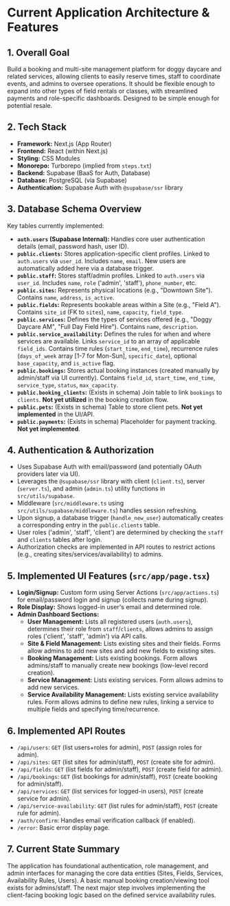 # Current Application Architecture & Features

## 1. Overall Goal

Build a booking and multi-site management platform for doggy daycare and related services, allowing clients to easily reserve times, staff to coordinate events, and admins to oversee operations. It should be flexible enough to expand into other types of field rentals or classes, with streamlined payments and role-specific dashboards. Designed to be simple enough for potential resale.

## 2. Tech Stack

-   **Framework:** Next.js (App Router)
-   **Frontend:** React (within Next.js)
-   **Styling:** CSS Modules
-   **Monorepo:** Turborepo (implied from `steps.txt`)
-   **Backend:** Supabase (BaaS for Auth, Database)
-   **Database:** PostgreSQL (via Supabase)
-   **Authentication:** Supabase Auth with `@supabase/ssr` library

## 3. Database Schema Overview

Key tables currently implemented:

-   **`auth.users` (Supabase Internal):** Handles core user authentication details (email, password hash, user ID).
-   **`public.clients`:** Stores application-specific client profiles. Linked to `auth.users` via `user_id`. Includes `name`, `email`. New users are automatically added here via a database trigger.
-   **`public.staff`:** Stores staff/admin profiles. Linked to `auth.users` via `user_id`. Includes `name`, `role` ('admin', 'staff'), `phone_number`, etc.
-   **`public.sites`:** Represents physical locations (e.g., "Downtown Site"). Contains `name`, `address`, `is_active`.
-   **`public.fields`:** Represents bookable areas within a Site (e.g., "Field A"). Contains `site_id` (FK to `sites`), `name`, `capacity`, `field_type`.
-   **`public.services`:** Defines the types of services offered (e.g., "Doggy Daycare AM", "Full Day Field Hire"). Contains `name`, `description`.
-   **`public.service_availability`:** Defines the rules for when and where services are available. Links `service_id` to an array of applicable `field_ids`. Contains time rules (`start_time`, `end_time`), recurrence rules (`days_of_week` array [1-7 for Mon-Sun], `specific_date`), optional `base_capacity`, and `is_active` flag.
-   **`public.bookings`:** Stores actual booking instances (created manually by admin/staff via UI currently). Contains `field_id`, `start_time`, `end_time`, `service_type`, `status`, `max_capacity`.
-   **`public.booking_clients`:** (Exists in schema) Join table to link `bookings` to `clients`. **Not yet utilized** in the booking creation flow.
-   **`public.pets`:** (Exists in schema) Table to store client pets. **Not yet implemented** in the UI/API.
-   **`public.payments`:** (Exists in schema) Placeholder for payment tracking. **Not yet implemented**.

## 4. Authentication & Authorization

-   Uses Supabase Auth with email/password (and potentially OAuth providers later via UI).
-   Leverages the `@supabase/ssr` library with client (`client.ts`), server (`server.ts`), and admin (`admin.ts`) utility functions in `src/utils/supabase`.
-   Middleware (`src/middleware.ts` using `src/utils/supabase/middleware.ts`) handles session refreshing.
-   Upon signup, a database trigger (`handle_new_user`) automatically creates a corresponding entry in the `public.clients` table.
-   User roles ('admin', 'staff', 'client') are determined by checking the `staff` and `clients` tables after login.
-   Authorization checks are implemented in API routes to restrict actions (e.g., creating sites/services/availability) to admins.

## 5. Implemented UI Features (`src/app/page.tsx`)

-   **Login/Signup:** Custom form using Server Actions (`src/app/actions.ts`) for email/password login and signup (collects name during signup).
-   **Role Display:** Shows logged-in user's email and determined role.
-   **Admin Dashboard Sections:**
    -   **User Management:** Lists all registered users (`auth.users`), determines their role from `staff`/`clients`, allows admins to assign roles ('client', 'staff', 'admin') via API calls.
    -   **Site & Field Management:** Lists existing sites and their fields. Forms allow admins to add new sites and add new fields to existing sites.
    -   **Booking Management:** Lists existing bookings. Form allows admins/staff to manually create new bookings (low-level record creation).
    -   **Service Management:** Lists existing services. Form allows admins to add new services.
    -   **Service Availability Management:** Lists existing service availability rules. Form allows admins to define new rules, linking a service to multiple fields and specifying time/recurrence.

## 6. Implemented API Routes

-   `/api/users`: `GET` (list users+roles for admin), `POST` (assign roles for admin).
-   `/api/sites`: `GET` (list sites for admin/staff), `POST` (create site for admin).
-   `/api/fields`: `GET` (list fields for admin/staff), `POST` (create field for admin).
-   `/api/bookings`: `GET` (list bookings for admin/staff), `POST` (create booking for admin/staff).
-   `/api/services`: `GET` (list services for logged-in users), `POST` (create service for admin).
-   `/api/service-availability`: `GET` (list rules for admin/staff), `POST` (create rule for admin).
-   `/auth/confirm`: Handles email verification callback (if enabled).
-   `/error`: Basic error display page.

## 7. Current State Summary

The application has foundational authentication, role management, and admin interfaces for managing the core data entities (Sites, Fields, Services, Availability Rules, Users). A basic manual booking creation/viewing tool exists for admins/staff. The next major step involves implementing the client-facing booking logic based on the defined service availability rules.